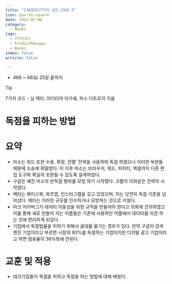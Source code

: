 ```yaml
---
title: "[36일차]7가지 코드-25장-2"
icon: pen-to-square
date: 2023-07-06
category:
  - Books
tags:
  - 7가지코드
  - ProductManager
  - Books
index: false
article: false

---
```


- 469 ~ 483p 25장 끝까지

<!-- more -->

>[!tip]
>7가지 코드 - 닐 메타, 아디티야 아가쉐, 파스 디트로자 지음


# 독점을 피하는 방법

# 요약

- 마소는 워드 또한 수용, 확장, 전멸’ 전략을 사용하여 독점 하였으나 이러한 부분들 때문에 소송에 휘말렸다. 이 이후 마소는 브라우저, 워드, 피피티, 엑셀까지 다른 편집 도구와 확실히 호환될 수 있도록 설계하였다.
- 구글은 예전 마소의 반독점 행위를 모방 하기 시작했다. 크롬이 이와같은 전략의 시작였다.
- 메타는 페이스북, 와츠앱, 인스타그램을 갖고 있었으며, 이는 당연히 독점 기준을 넘어섰다. 메타는 이러한 규모를 인수하거나 모방하는 것으로 키웠다.
- 마크 저커버그가 데이터 이동성을 위한 규칙을 만들어야 한다고 의회에 건의하였고 이를 통해 새로 만들어 지는 어플들은 기존에 사용하던 어플에서 데이터를 이관 하는 것에 편리하게 되었다.
- 기업에서 독점법율을 피하기 위해서 골대를 옮기는 경우가 있다. 만약 구글이 검색엔진 기업이라고 부르면 시장의 90%를 독점하는 기업이지만 디지털 광고 기업이라고 하면 점유율이 36%밖에 안된다.

# 교훈 및 적용

- 테크기업들이 독점을 피하고 독점을 하는 방법에 대해 배웠다.